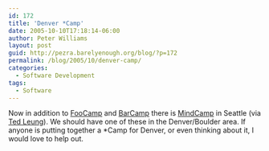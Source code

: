 ```yaml
---
id: 172
title: 'Denver *Camp'
date: 2005-10-10T17:18:14-06:00
author: Peter Williams
layout: post
guid: http://pezra.barelyenough.org/blog/?p=172
permalink: /blog/2005/10/denver-camp/
categories:
  - Software Development
tags:
  - Software
---
```

Now in addition to [FooCamp](http://headrush.typepad.com/creating_passionate_users/2005/08/foo_camp_adhoc_.html) and [BarCamp](http://barcamp.org/) there is [MindCamp](http://www.seattlemind.com/) in Seattle (via [Ted Leung](http://www.sauria.com/blog/2005/10/10#1395)). We should have one of these in the Denver/Boulder area. If anyone is putting together a *Camp for Denver, or even thinking about it, I would love to help out.